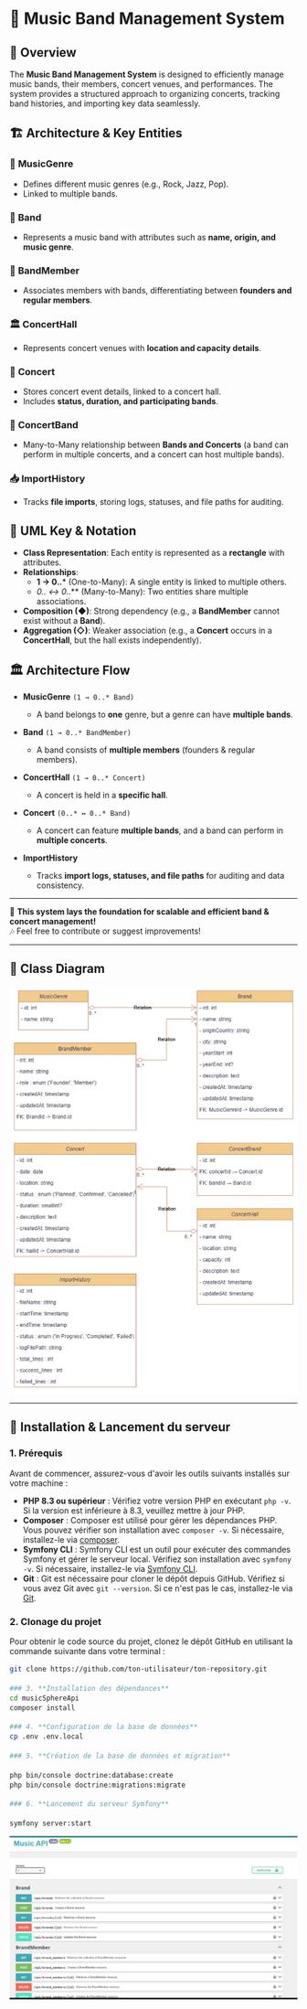 # 🎵 Music Band Management System  

## 📌 Overview  
The **Music Band Management System** is designed to efficiently manage music bands, their members, concert venues, and performances. The system provides a structured approach to organizing concerts, tracking band histories, and importing key data seamlessly.  

## 🏗️ Architecture & Key Entities  

### 🎼 **MusicGenre**  
- Defines different music genres (e.g., Rock, Jazz, Pop).  
- Linked to multiple bands.  

### 🎸 **Band**  
- Represents a music band with attributes such as **name, origin, and music genre**.  

### 👤 **BandMember**  
- Associates members with bands, differentiating between **founders and regular members**.  

### 🏛️ **ConcertHall**  
- Represents concert venues with **location and capacity details**.  

### 🎤 **Concert**  
- Stores concert event details, linked to a concert hall.  
- Includes **status, duration, and participating bands**.  

### 🔄 **ConcertBand**  
- Many-to-Many relationship between **Bands and Concerts** (a band can perform in multiple concerts, and a concert can host multiple bands).  

### 📥 **ImportHistory**  
- Tracks **file imports**, storing logs, statuses, and file paths for auditing.  

## 🎯 UML Key & Notation  

- **Class Representation**: Each entity is represented as a **rectangle** with attributes.  
- **Relationships**:  
  - **1 → 0..*** (One-to-Many): A single entity is linked to multiple others.  
  - **0..* ↔ 0..*** (Many-to-Many): Two entities share multiple associations.  
- **Composition (◆)**: Strong dependency (e.g., a **BandMember** cannot exist without a **Band**).  
- **Aggregation (◇)**: Weaker association (e.g., a **Concert** occurs in a **ConcertHall**, but the hall exists independently).  

## 🏛️ Architecture Flow  

- **MusicGenre** `(1 → 0..* Band)`  
  - A band belongs to **one** genre, but a genre can have **multiple bands**.  

- **Band** `(1 → 0..* BandMember)`  
  - A band consists of **multiple members** (founders & regular members).  

- **ConcertHall** `(1 → 0..* Concert)`  
  - A concert is held in a **specific hall**.  

- **Concert** `(0..* ↔ 0..* Band)`  
  - A concert can feature **multiple bands**, and a band can perform in **multiple concerts**.  

- **ImportHistory**  
  - Tracks **import logs, statuses, and file paths** for auditing and data consistency.  

---

🚀 **This system lays the foundation for scalable and efficient band & concert management!**  
🎶 Feel free to contribute or suggest improvements!  

---
## 📌 Class Diagram  

![Music Band Management System](public/images/music-brand-management.jpg)

---

## 🚀 Installation & Lancement du serveur

### 1. **Prérequis**
Avant de commencer, assurez-vous d'avoir les outils suivants installés sur votre machine :

- **PHP 8.3 ou supérieur** : Vérifiez votre version PHP en exécutant `php -v`. Si la version est inférieure à 8.3, veuillez mettre à jour PHP.
- **Composer** : Composer est utilisé pour gérer les dépendances PHP. Vous pouvez vérifier son installation avec `composer -v`. Si nécessaire, installez-le via [composer](https://getcomposer.org/).
- **Symfony CLI** : Symfony CLI est un outil pour exécuter des commandes Symfony et gérer le serveur local. Vérifiez son installation avec `symfony -v`. Si nécessaire, installez-le via [Symfony CLI](https://symfony.com/download).
- **Git** : Git est nécessaire pour cloner le dépôt depuis GitHub. Vérifiez si vous avez Git avec `git --version`. Si ce n'est pas le cas, installez-le via [Git](https://git-scm.com/).

### 2. **Clonage du projet**
Pour obtenir le code source du projet, clonez le dépôt GitHub en utilisant la commande suivante dans votre terminal :

```bash
git clone https://github.com/ton-utilisateur/ton-repository.git

### 3. **Installation des dépendances**
cd musicSphereApi
composer install

### 4. **Configuration de la base de données**
cp .env .env.local

### 5. **Création de la base de données et migration**

php bin/console doctrine:database:create
php bin/console doctrine:migrations:migrate

### 6. **Lancement du serveur Symfony**

symfony server:start

```

![Music Band Management api](public/images/api.png)